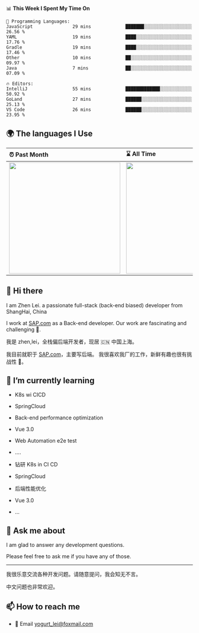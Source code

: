 <!--START_SECTION:waka-->
📊 **This Week I Spent My Time On** 

```text
💬 Programming Languages: 
JavaScript               29 mins             ███████░░░░░░░░░░░░░░░░░░   26.56 % 
YAML                     19 mins             ████░░░░░░░░░░░░░░░░░░░░░   17.76 % 
Gradle                   19 mins             ████░░░░░░░░░░░░░░░░░░░░░   17.46 % 
Other                    10 mins             ██░░░░░░░░░░░░░░░░░░░░░░░   09.97 % 
Java                     7 mins              ██░░░░░░░░░░░░░░░░░░░░░░░   07.09 % 

🔥 Editors: 
IntelliJ                 55 mins             █████████████░░░░░░░░░░░░   50.92 % 
GoLand                   27 mins             ██████░░░░░░░░░░░░░░░░░░░   25.13 % 
VS Code                  26 mins             ██████░░░░░░░░░░░░░░░░░░░   23.95 % 
```


<!--END_SECTION:waka-->


## 🌍 The languages I Use

| ⏰ Past Month                                                                                                                                                  | ⌛️ All Time                                                                                                                                                  |
| :------------------------------------------------------------------------------------------------------------------------------------------------------------ | :------------------------------------------------------------------------------------------------------------------------------------------------------------ |
| <a href="https://wakatime.com/@9a64fd4e-85ff-48a6-a0c1-e09ecd80bab9"> <img src="https://wakatime.com/share/@9a64fd4e-85ff-48a6-a0c1-e09ecd80bab9/d4d51763-6167-402a-86a9-74c1e363750e.svg" height="300px"></a> | <a href="https://wakatime.com/@9a64fd4e-85ff-48a6-a0c1-e09ecd80bab9"><img src="https://wakatime.com/share/@9a64fd4e-85ff-48a6-a0c1-e09ecd80bab9/455e730b-0452-4b83-9bc2-fb46e42553a7.svg" height="300px"></a> |

## 👋 Hi there

I am Zhen Lei. a passionate full-stack (back-end biased) developer from ShangHai, China

I work at [SAP.com](https://www.sap.com) as a Back-end developer.
Our work are fascinating and challenging 💪.

我是 zhen,lei，全栈偏后端开发者，现居 🇨🇳 中国上海。

我目前就职于 [SAP.com](https://www.sap.cn)，主要写后端。
我很喜欢我厂的工作，新鲜有趣也很有挑战性 💪。

## 🌱 I’m currently learning

- K8s wi CICD
- SpringCloud
- Back-end performance optimization
- Vue 3.0
- Web Automation e2e test
- ....

- 钻研 K8s in CI CD
- SpringCloud
- 后端性能优化
- Vue 3.0
- ...

## 💬 Ask me about

I am glad to answer any development questions.

Please feel free to ask me if you have any of those.

---

我很乐意交流各种开发问题。请随意提问，我会知无不言。

中文问题也非常欢迎。

## 📫 How to reach me

- 📧 Email [yogurt_lei@foxmail.com](mailto:yogurt_lei@foxmail.com)
